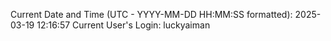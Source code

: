 Current Date and Time (UTC - YYYY-MM-DD HH:MM:SS formatted): 2025-03-19 12:16:57
Current User's Login: luckyaiman
